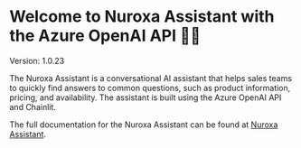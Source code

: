 # Welcome to Nuroxa Assistant with the Azure OpenAI API 🚀🤖

Version: 1.0.23

The Nuroxa Assistant is a conversational AI assistant that helps sales teams to quickly find answers to common questions, such as product information, pricing, and availability. The assistant is built using the Azure OpenAI API and Chainlit.

The full documentation for the Nuroxa Assistant can be found at [Nuroxa Assistant](https://azure-samples.github.io/contoso-sales-azure-openai-assistants-api/).

